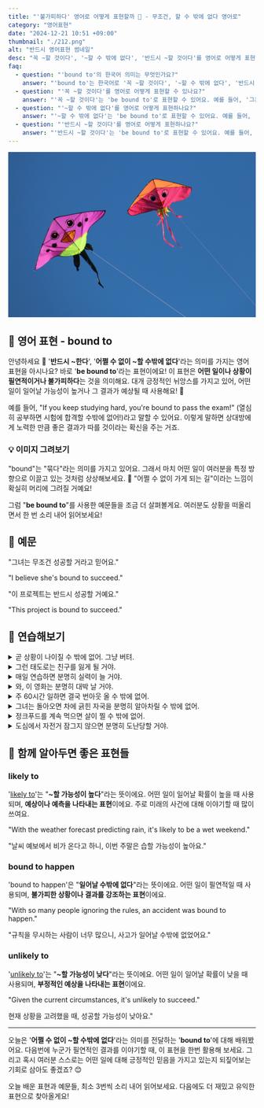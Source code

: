 ```yaml
---
title: "'불가피하다' 영어로 어떻게 표현할까 🔮 - 무조건, 할 수 밖에 없다 영어로"
category: "영어표현"
date: "2024-12-21 10:51 +09:00"
thumbnail: "./212.png"
alt: "반드시 영어표현 썸네일"
desc: "꼭 ~할 것이다', '~할 수 밖에 없다', '반드시 ~할 것이다'를 영어로 어떻게 표현하면 좋을까요? '그는 성공할 수밖에 없어', '이 일은 지연될 수밖에 없어', '그들은 결국 만날 거야' 등을 영어로 표현하는 법을 배워봅시다. 다양한 예문을 통해서 연습하고 본인의 표현으로 만들어 보세요."
faq:
  - question: "'bound to'의 한국어 의미는 무엇인가요?"
    answer: "'bound to'는 한국어로 '꼭 ~할 것이다', '~할 수 밖에 없다', '반드시 ~할 것이다' 등으로 해석될 수 있어요."
  - question: "'꼭 ~할 것이다'를 영어로 어떻게 표현할 수 있나요?"
    answer: "'꼭 ~할 것이다'는 'be bound to'로 표현할 수 있어요. 예를 들어, '그는 성공할 수밖에 없어'는 'He is bound to succeed'로 말할 수 있어요."
  - question: "'~할 수 밖에 없다'를 영어로 어떻게 표현하나요?"
    answer: "'~할 수 밖에 없다'는 'be bound to'로 표현할 수 있어요. 예를 들어, '이 일은 지연될 수밖에 없어'는 'This task is bound to be delayed'로 말할 수 있어요."
  - question: "'반드시 ~할 것이다'를 영어로 어떻게 표현하나요?"
    answer: "'반드시 ~할 것이다'는 'be bound to'로 표현할 수 있어요. 예를 들어, '그들은 결국 만날 거야'는 'They are bound to meet eventually'로 말할 수 있어요."
---
```


![하늘로 날으는 두개의 연](./212-1.jpg)

## 🌟 영어 표현 - bound to

안녕하세요 👋 '**반드시 ~한다**', '**어쩔 수 없이 ~할 수밖에 없다**'라는 의미를 가지는 영어 표현을 아시나요? 바로 '**be bound to**'라는 표현이에요! 이 표현은 **어떤 일이나 상황이 필연적이거나 불가피하다**는 것을 의미해요. 대개 긍정적인 뉘앙스를 가지고 있어, 어떤 일이 일어날 가능성이 높거나 그 결과가 예상될 때 사용해요! 🌟

예를 들어, "If you keep studying hard, you're bound to pass the exam!" (열심히 공부하면 시험에 합격할 수밖에 없어!)라고 말할 수 있어요. 이렇게 말하면 상대방에게 노력한 만큼 좋은 결과가 따를 것이라는 확신을 주는 거죠.

<script async src="https://pagead2.googlesyndication.com/pagead/js/adsbygoogle.js?client=ca-pub-1465612013356152"
     crossorigin="anonymous"></script>
<!-- engple-horizontal-ad -->

<ins class="adsbygoogle"
     style="display:block"
     data-ad-client="ca-pub-1465612013356152"
     data-ad-slot="2106896038"
     data-ad-format="auto"
     data-full-width-responsive="true"></ins>

<script>
     (adsbygoogle = window.adsbygoogle || []).push({});
</script>

### 💡 이미지 그려보기

"bound"는 "묶다"라는 의미를 가지고 있어요. 그래서 마치 어떤 일이 여러분을 특정 방향으로 이끌고 있는 것처럼 상상해보세요. 🎈 "어쩔 수 없이 가게 되는 길"이라는 느낌이 확실히 머리에 그려질 거예요!

그럼 "**be bound to**"를 사용한 예문들을 조금 더 살펴볼게요. 여러분도 상황을 떠올리면서 한 번 소리 내어 읽어보세요!

## 📖 예문

"그녀는 무조건 성공할 거라고 믿어요."

"I believe she's bound to succeed."

"이 프로젝트는 반드시 성공할 거예요."

"This project is bound to succeed."

## 💬 연습해보기

<details>
<summary>곧 상황이 나이질 수 밖에 없어. 그냥 버텨.</summary>
<span>Things are bound to get better soon. Just <a href="/blog/in-english/067.hang-in-there/">hang in there</a>.</span>
</details>

<details>
<summary>그런 태도로는 친구를 잃게 될 거야.</summary>
<span>With that attitude, he's bound to lose friends.</span>
</details>

<details>
<summary>매일 연습하면 분명히 실력이 늘 거야.</summary>
<span>If you keep practicing every day, you're bound to improve.</span>
</details>

<details>
<summary>와, 이 영화는 분명히 대박 날 거야.</summary>
<span>Man, this movie is bound to be a hit.</span>
</details>

<details>
<summary>주 60시간 일하면 결국 번아웃 올 수 밖에 없어.</summary>
<span>Working sixty hours a week, you're bound to burn out eventually.</span>
</details>

<details>
<summary>그녀는 돌아오면 차에 긁힌 자국을 분명히 알아차릴 수 밖에 없어.</summary>
<span>She's bound to notice the scratch on her car when she gets back.</span>
</details>

<details>
<summary>정크푸드를 계속 먹으면 살이 찔 수 밖에 없어.</summary>
<span>If you keep eating junk food, you're bound to <a href="/blog/in-english/038.gain-some-weight/">gain weight</a>.</span>
</details>

<details>
<summary>도심에서 자전거 잠그지 않으면 분명히 도난당할 거야.</summary>
<span>If you leave your bike unlocked downtown, it's bound to get stolen.</span>
</details>

## 🤝 함께 알아두면 좋은 표현들

### likely to

'[likely to](/blog/in-english/208.likely-to/)'는 "**~할 가능성이 높다**"라는 뜻이에요. 어떤 일이 일어날 확률이 높을 때 사용되며, **예상이나 예측을 나타내는 표현**이에요. 주로 미래의 사건에 대해 이야기할 때 많이 쓰여요.

"With the weather forecast predicting rain, it's likely to be a wet weekend."

"날씨 예보에서 비가 온다고 하니, 이번 주말은 습할 가능성이 높아요."

### bound to happen

'bound to happen'은 "**일어날 수밖에 없다**"라는 뜻이에요. 어떤 일이 필연적일 때 사용되며, **불가피한 상황이나 결과를 강조하는 표현**이에요.

"With so many people ignoring the rules, an accident was bound to happen."

"규칙을 무시하는 사람이 너무 많으니, 사고가 일어날 수밖에 없었어요."

### unlikely to

'[unlikely to](/blog/가능성이-거의-없어-영어표현/)'는 "**~할 가능성이 낮다**"라는 뜻이에요. 어떤 일이 일어날 확률이 낮을 때 사용되며, **부정적인 예상을 나타내는 표현**이에요.

"Given the current circumstances, it's unlikely to succeed."

현재 상황을 고려했을 때, 성공할 가능성이 낮아요."

---

오늘은 '**어쩔 수 없이 ~할 수밖에 없다**'라는 의미를 전달하는 '**bound to**'에 대해 배워봤어요. 다음번에 누군가 필연적인 결과를 이야기할 때, 이 표현을 한번 활용해 보세요. 그리고 혹시 여러분 스스로는 어떤 일에 대해 긍정적인 믿음을 가지고 있는지 되짚어보는 기회로 삼아도 좋겠죠? 😊

오늘 배운 표현과 예문들, 최소 3번씩 소리 내어 읽어보세요. 다음에도 더 재밌고 유익한 표현으로 찾아올게요!
